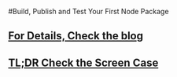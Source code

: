 #Build, Publish and Test Your First Node Package
## [For Details, Check the blog](https://medium.com/@bmshamsnahid/build-your-first-npm-module-in-5-minutes-74112301e728)
## [TL;DR Check the Screen Case](https://www.youtube.com/watch?v=xt-qfDGZd0o) 